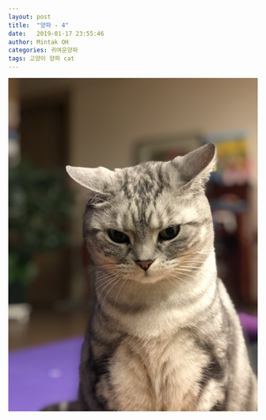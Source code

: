 ```yaml
---
layout: post
title:  "양파 - 4"
date:   2019-01-17 23:55:46
author: Mintak OH
categories: 귀여운양파
tags: 고양이 양파 cat
---
```


![이미지](https://github.com/mintakoh/mintakoh.github.io/blob/master/assets/cat_onion/onion4.jpg)
